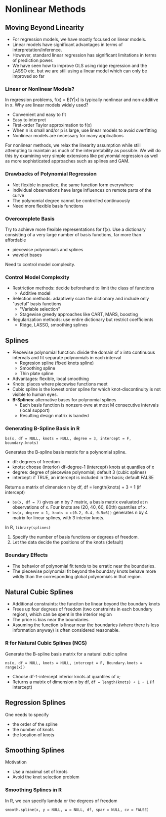 # Nonlinear Methods

## Moving Beyond Linearity
- For regression models, we have mostly focused on linear models. 
- Linear models have significant advantages in terms of interpretation/inference.
- However, standard linear regression has significant limitations in terms of prediction power. 
- We have seen how to improve OLS using ridge regression and the LASSO etc. but we are still using a linear model which can only be improved so far

### Linear or Nonlinear Models? 

In regression problems, f(x) = E(Y|x) is typically nonlinear and non-additive in x. Why are linear models widely used? 
- Convenient and easy to fit
- Easy to interpret
- First-order Taylor approximation to f(x)
- When n is small and/or p is large, use linear models to avoid overfitting
- Nonlinear models are necessary for many applications

For nonlinear methods, we relax the linearity assumption while still attempting to maintain as much of the interpretability as possible. We will do this by examining very simple extensions like polynomial regression as well as more sophisticated approaches such as splines and GAM. 

### Drawbacks of Polynomial Regression

- Not flexible in practice, the same function form everywhere
- Individual observations have large influences on remote parts of the curve
- The polynomial degree cannot be controlled continuously
- Need more flexible basis functions

### Overcomplete Basis

Try to achieve more flexible representations for f(x). Use a dictionary consisting of a very large number of basis functions, far more than affordable 

- piecewise polynomials and splines
- wavelet bases

Need to control model complexity.

### Control Model Complexity
- Restriction methods: decide beforehand to limit the class of functions
  - Additive model
- Selection methods: adaptively scan the dictionary and include only "useful" basis functions
  - "Variable selection"
  - Stagewise greedy approaches like CART, MARS, boosting
- Regularization methods: use entire dictionary but restrict coefficients
  - Ridge, LASSO, smoothing splines

## Splines
- Piecewise polynomial function: divide the domain of x into continuous intervals and fit separate polynomials in each interval
  - Regresion spline (fixed knots spline)
  - Smoothing spline
  - Thin plate spline
- Advantages: flexible, local smoothing
- Knots: places where piecewise functions meet
- Cubic spline is the lowest order spline for which knot-discontinuity is not visible to human eyes.
- **B-Splines**: alternative bases for polynomial splines
  - Each basis function is nonzero ovre at most M consecutive intervals (local support)
  - Resulting design matrix is banded

### Generating B-Spline Basis in R

`bs(x, df = NULL, knots = NULL, degree = 3, intercept = F, boundary.knots)`

Generates the B-spline basis matrix for a polynomial spline.
- df: degrees of freedom
- knots: choose (interior) df-degree-1 (intercept) knots at quantiles of x
- degree: degree of piecewise polynomial; default 3 (cubic splines)
- intercept: if TRUE, an intercept is included in the basis; default FALSE

Returns a matrix of dimension n by df, df = length(knots) + 3 + 1 (if intercept)
- `bs(x, df = 7)` gives an n by 7 matrix, a basis matrix evaluated at n observations of x. Four knots are (20, 40, 60, 80th) quantiles of x.
- `bs(x, degree = 1, knots = c(0.2, 0.4, 0.5=6))` generates n by 4 matrix for linear splines, with 3 interior knots. 

In R, `library(splines)` 
1. Specify the number of basis functions or degrees of freedom.
2. Let the data decide the positions of the knots (default)

### Boundary Effects
- The behavior of polynomial fit tends to be erratic near the boundaries.
- The piecewise polynomial fit beyond the boundary knots behave more wildly than the corresponding global polynomials in that region.

## Natural Cubic Splines
- Additional constraints: the funciton be linear beyond the boundary knots
- Frees up four degrees of freedom (two constraints in each boundary region), which can be spent in the interior region
- The price is bias near the boundaries.
- Assuming the function is linear near the boundaries (where there is less information anyway) is often considered reasonable.

### R for Natural Cubic Splines (NCS)

Generate the B-spline basis matrix for a natural cubic spline 

`ns(x, df = NULL, knots = NULL, intercept = F, Boundary.knots = range(x))`

- Choose df-1-intercept interior knots at quantiles of x; 
- Returns a matrix of dimension n by df, `df = length(knots) + 1 + 1` (if intercept)

## Regression Splines

One needs to specify 
- the order of the spline
- the number of knots
- the location of knots

## Smoothing Splines

Motivation
- Use a maximal set of knots
- Avoid the knot selection problem

### Smoothing Splines in R

In R, we can specify lambda or the degrees of freedom 

`smooth.spline(x, y = NULL, w = NULL, df, spar = NULL, cv = FALSE)`
